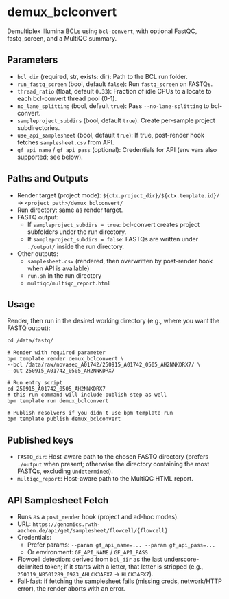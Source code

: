 # demux_bclconvert

Demultiplex Illumina BCLs using `bcl-convert`, with optional FastQC, fastq_screen, and a MultiQC summary.

## Parameters
- `bcl_dir` (required, str, exists: dir): Path to the BCL run folder.
- `run_fastq_screen` (bool, default `false`): Run `fastq_screen` on FASTQs.
- `thread_ratio` (float, default `0.33`): Fraction of idle CPUs to allocate to each bcl-convert thread pool (0-1).
- `no_lane_splitting` (bool, default `true`): Pass `--no-lane-splitting` to bcl-convert.
- `sampleproject_subdirs` (bool, default `true`): Create per-sample project subdirectories.
- `use_api_samplesheet` (bool, default `true`): If true, post-render hook fetches `samplesheet.csv` from API.
- `gf_api_name` / `gf_api_pass` (optional): Credentials for API (env vars also supported; see below).

## Paths and Outputs
- Render target (project mode): `${ctx.project_dir}/${ctx.template.id}/` → `<project_path>/demux_bclconvert/`
- Run directory: same as render target.
- FASTQ output:
  - If `sampleproject_subdirs = true`: bcl-convert creates project subfolders under the run directory.
  - If `sampleproject_subdirs = false`: FASTQs are written under `./output/` inside the run directory.
- Other outputs:
  - `samplesheet.csv` (rendered, then overwritten by post-render hook when API is available)
  - `run.sh` in the run directory
  - `multiqc/multiqc_report.html`

## Usage
Render, then run in the desired working directory (e.g., where you want the FASTQ output):

```
cd /data/fastq/

# Render with required parameter
bpm template render demux_bclconvert \
--bcl /data/raw/novaseq_A01742/250915_A01742_0505_AH2NNKDRX7/ \
--out 250915_A01742_0505_AH2NNKDRX7

# Run entry script
cd 250915_A01742_0505_AH2NNKDRX7
# this run command will include publish step as well
bpm template run demux_bclconvert

# Publish resolvers if you didn't use bpm template run
bpm template publish demux_bclconvert
```

## Published keys
- `FASTQ_dir`: Host-aware path to the chosen FASTQ directory (prefers `./output` when present; otherwise the directory containing the most FASTQs, excluding `Undetermined`).
- `multiqc_report`: Host-aware path to the MultiQC HTML report.

## API Samplesheet Fetch
- Runs as a `post_render` hook (project and ad-hoc modes).
- URL: `https://genomics.rwth-aachen.de/api/get/samplesheet/flowcell/{flowcell}`
- Credentials:
  - Prefer params: `--param gf_api_name=... --param gf_api_pass=...`
  - Or environment: `GF_API_NAME` / `GF_API_PASS`
- Flowcell detection: derived from `bcl_dir` as the last underscore-delimited token; if it starts with a letter, that letter is stripped (e.g., `250319_NB501289_0923_AHLCK3AFX7` → `HLCK3AFX7`).
- Fail-fast: if fetching the samplesheet fails (missing creds, network/HTTP error), the render aborts with an error.
